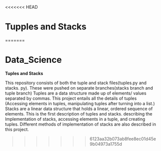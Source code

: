 <<<<<<< HEAD
# Tupples and Stacks

=======
# Data_Science
   **Tuples and Stacks**
   
   This repository consists of both the tuple and stack files(tuples.py and stacks. py). These were pushed on separate branches(stacks branch and tuple branch)
Tuples are a data structure made up of elements/ values separated by commas. This project entails all the details of tuples
(Accessing elements in tuples, manipulating tuples after turning into a list.)
Stacks are a linear data structure that holds a linear, ordered sequence of elements.
This is the first description of tuples and stacks. describing the Implementation of stacks, accessing elements in a tuple,
and creating tuples. Different methods of implementation of stacks are also described in this project.
>>>>>>> 6123aa32b073ab8fee8ec01d45e9b04973a1755d
